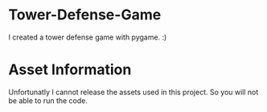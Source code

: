 # Tower-Defense-Game
I created a tower defense game with pygame. :)

# Asset Information
Unfortunatly I cannot release the assets used in this project. So you will not be able to run the code. 

